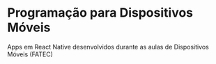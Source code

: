 # Programação para Dispositivos Móveis
Apps em React Native desenvolvidos durante as aulas de Dispositivos Móveis (FATEC)

